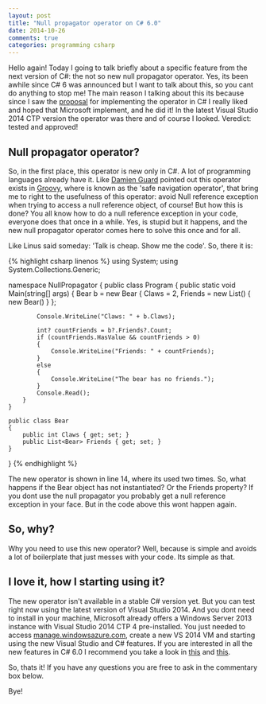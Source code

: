 ```yaml
---
layout: post
title: "Null propagator operator on C# 6.0"
date: 2014-10-26
comments: true
categories: programming csharp
---
```


Hello again! Today I going to talk briefly about a specific feature from the next version of C#: the not so new null propagator operator. Yes, its been awhile since C# 6 was announced but I want to talk about this, so you cant do anything to stop me! 
The main reason I talking about this its because since I saw the [proposal](https://visualstudio.uservoice.com/forums/121579-visual-studio/suggestions/3990187-add-operator-to-c) for implementing the operator in C# I really liked and hoped that Microsoft implement, and he did it! In the latest Visual Studio 2014 CTP version the operator was there and of course I looked. Veredict: tested and approved!

## Null propagator operator?

So, in the first place, this operator is new only in C#. A lot of programming languages already have it. 
Like [Damien Guard](http://damieng.com/blog/2013/12/09/probable-c-6-0-features-illustrated) pointed out this operator  exists in [Groovy](http://groovy.codehaus.org/Operators#Operators-SafeNavigationOperator%28?.%29), where is known as the 'safe navigation operator', that bring me to right to the usefulness of this operator: avoid Null reference exception when trying to access a null reference object, of course! 
But how this is done? You all know how to do a null reference exception in your code, everyone does that once in a while. Yes, is stupid but it happens, and the new null propagator operator comes here to solve this once and for all.

Like Linus said someday: 'Talk is cheap. Show me the code'. So, there it is:

{% highlight csharp linenos %}
using System;
using System.Collections.Generic;

namespace NullPropagator
{
    public class Program
    {
        public static void Main(string[] args)
        {
            Bear b = new Bear { Claws = 2, Friends = new List<Bear>() { new Bear() } };

            Console.WriteLine("Claws: " + b.Claws);

            int? countFriends = b?.Friends?.Count;
            if (countFriends.HasValue && countFriends > 0)
            {
                Console.WriteLine("Friends: " + countFriends);
            }
            else
            {
                Console.WriteLine("The bear has no friends.");
            }
            Console.Read();
        }
    }

    public class Bear
    {
        public int Claws { get; set; }
        public List<Bear> Friends { get; set; }
    }
}
{% endhighlight %}

The new operator is shown in line 14, where its used two times. So, what happens if the Bear object has not instantiated? Or the Friends property? If you dont use the null propagator you probably get a null reference exception in your face. But in the code above this wont happen again. 

## So, why?

Why you need to use this new operator? Well, because is simple and avoids a lot of boilerplate that just messes with your code. Its simple as that.

## I love it, how I starting using it?

The new operator isn't available in a stable C# version yet. But you can test right now using the latest version of Visual Studio 2014. And you dont need to install in your machine, Microsoft already offers a Windows Server 2013 instance with Visual Studio 2014 CTP 4 pre-installed. You just needed to access [manage.windowsazure.com](http://manage.windowsazure.com), create a new VS 2014 VM and starting using the new Visual Studio and C# features. If you are interested in all the new features in C# 6.0 I recommend you take a look in [this](https://roslyn.codeplex.com/discussions) and [this](https://channel9.msdn.com/tags/CSharp/).

So, thats it! If you have any questions you are free to ask in the commentary box below.

Bye!